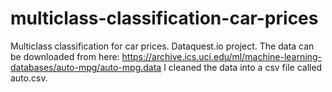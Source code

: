 # multiclass-classification-car-prices
Multiclass classification for car prices. Dataquest.io project. The data can be downloaded from here: https://archive.ics.uci.edu/ml/machine-learning-databases/auto-mpg/auto-mpg.data
I cleaned the data into a csv file called auto.csv.
